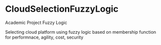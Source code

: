# CloudSelectionFuzzyLogic
Academic Project Fuzzy Logic

Selecting cloud platform using fuzzy logic based on membership function for performnace, agility, cost, security
